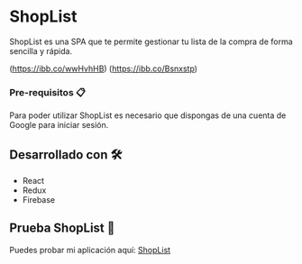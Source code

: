 # ShopList

ShopList es una SPA que te permite gestionar tu lista de la compra de forma sencilla y rápida.

(https://ibb.co/wwHvhHB)
(https://ibb.co/Bsnxstp)

### Pre-requisitos 📋

Para poder utilizar ShopList es necesario que dispongas de una cuenta de Google para iniciar sesión.

## Desarrollado con 🛠️

* React
* Redux
* Firebase

## Prueba ShopList 📌

Puedes probar mi aplicación aquí: [ShopList](https://carlosmico.github.io/ShopList)
